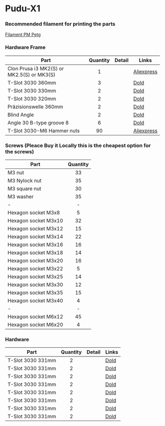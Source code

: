 # Pudu-X1

### Recommended filament for printing the parts

 [Filament PM Petg](https://schmelz.bar/produktkategorie/filament/petg-filament-kaufen)


### Hardware Frame 

| Part     | Quantity | Detail |  Links |
|----------|:--------:|--------|---------------|
| Clon Prusa i3 MK2(S) or MK2.5(S) or MK3(S) | 1 | | [Aliexpress](https://www.prusa3d.com) |
| T-Slot 3030 360mm      | 3  | | [Dold](https://www.dold-mechatronik.de/Aluminum-profile-black-30x30-B-type-groove-8-CUTTING-to-1200mm-750-EUR-m-025-EUR-per-section) |
| T-Slot 3030 330mm      | 2  | | [Dold](https://www.dold-mechatronik.de/Aluminum-profile-black-30x30-B-type-groove-8-CUTTING-to-1200mm-750-EUR-m-025-EUR-per-section) |
| T-Slot 3030 320mm      | 2  | | [Dold](https://www.dold-mechatronik.de/Aluminum-profile-black-30x30-B-type-groove-8-CUTTING-to-1200mm-750-EUR-m-025-EUR-per-section) |
| Präzisionswelle 360mm  | 2  | | [Dold](https://www.dold-mechatronik.de/Precision-shaft-8mm-h6-stainless-steel-X46Cr13-geschlifen-linear-shafts-and-hardened-CUTTING-to-1200mm-14-EUR-m-025-EUR-per-section) |
| Blind Angle                  | 2  | | [Dold](https://www.dold-mechatronik.de/Interior-angle-zinc-die-cast-30-B-type-groove-8-angle-90-) |
| Angle 30 B-type groove 8     | 6 | | [Dold](https://www.dold-mechatronik.de/Angle-30-B-type-groove-8) |
| T-Slot 3030-M6 Hammer nuts     | 90  | | [Aliexpress](https://de.aliexpress.com/item/4000191556727.html?spm=a2g0s.9042311.0.0.27424c4duDHSIF) |



### Screws (Pleace Buy it Locally this is the cheapest option for the screws)


| Part     | Quantity |
|----------|:--------:|
| M3 nut| 33 |
| M3 Nylock nut| 35 |
| M3 square nut| 30 |
| M3 washer| 35 |
| - | - |
| Hexagon socket M3x8| 5 |
| Hexagon socket M3x10| 32 |
| Hexagon socket M3x12| 15 |
| Hexagon socket M3x14| 22 |
| Hexagon socket M3x16| 16 |
| Hexagon socket M3x18| 14 |
| Hexagon socket M3x20| 16 |
| Hexagon socket M3x22| 5 |
| Hexagon socket M3x25| 14 |
| Hexagon socket M3x30| 12 |
| Hexagon socket M3x35| 15 |
| Hexagon socket M3x40| 4 |
| - | - |
| Hexagon socket M6x12| 45 |
| Hexagon socket M6x20| 4 |




### Hardware  

| Part     | Quantity | Detail |  Links |
|----------|:--------:|--------|---------------|
| T-Slot 3030 331mm      | 2  | | [Dold](x) |
| T-Slot 3030 331mm      | 2  | | [Dold](x) |
| T-Slot 3030 331mm      | 2  | | [Dold](x) |
| T-Slot 3030 331mm      | 2  | | [Dold](x) |
| T-Slot 3030 331mm      | 2  | | [Dold](x) |
| T-Slot 3030 331mm      | 2  | | [Dold](x) |
| T-Slot 3030 331mm      | 2  | | [Dold](x) |
| T-Slot 3030 331mm      | 2  | | [Dold](x) |
